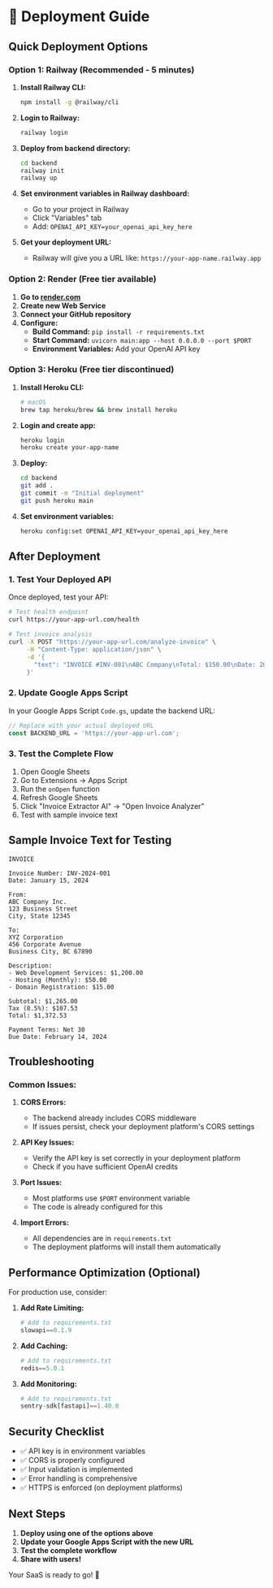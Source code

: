 # 🚀 Deployment Guide

## Quick Deployment Options

### Option 1: Railway (Recommended - 5 minutes)

1. **Install Railway CLI:**
   ```bash
   npm install -g @railway/cli
   ```

2. **Login to Railway:**
   ```bash
   railway login
   ```

3. **Deploy from backend directory:**
   ```bash
   cd backend
   railway init
   railway up
   ```

4. **Set environment variables in Railway dashboard:**
   - Go to your project in Railway
   - Click "Variables" tab
   - Add: `OPENAI_API_KEY=your_openai_api_key_here`

5. **Get your deployment URL:**
   - Railway will give you a URL like: `https://your-app-name.railway.app`

### Option 2: Render (Free tier available)

1. **Go to [render.com](https://render.com)**
2. **Create new Web Service**
3. **Connect your GitHub repository**
4. **Configure:**
   - **Build Command:** `pip install -r requirements.txt`
   - **Start Command:** `uvicorn main:app --host 0.0.0.0 --port $PORT`
   - **Environment Variables:** Add your OpenAI API key

### Option 3: Heroku (Free tier discontinued)

1. **Install Heroku CLI:**
   ```bash
   # macOS
   brew tap heroku/brew && brew install heroku
   ```

2. **Login and create app:**
   ```bash
   heroku login
   heroku create your-app-name
   ```

3. **Deploy:**
   ```bash
   cd backend
   git add .
   git commit -m "Initial deployment"
   git push heroku main
   ```

4. **Set environment variables:**
   ```bash
   heroku config:set OPENAI_API_KEY=your_openai_api_key_here
   ```

## After Deployment

### 1. Test Your Deployed API

Once deployed, test your API:

```bash
# Test health endpoint
curl https://your-app-url.com/health

# Test invoice analysis
curl -X POST "https://your-app-url.com/analyze-invoice" \
     -H "Content-Type: application/json" \
     -d '{
       "text": "INVOICE #INV-001\nABC Company\nTotal: $150.00\nDate: 2024-01-15"
     }'
```

### 2. Update Google Apps Script

In your Google Apps Script `Code.gs`, update the backend URL:

```javascript
// Replace with your actual deployed URL
const BACKEND_URL = 'https://your-app-url.com';
```

### 3. Test the Complete Flow

1. Open Google Sheets
2. Go to Extensions → Apps Script
3. Run the `onOpen` function
4. Refresh Google Sheets
5. Click "Invoice Extractor AI" → "Open Invoice Analyzer"
6. Test with sample invoice text

## Sample Invoice Text for Testing

```
INVOICE

Invoice Number: INV-2024-001
Date: January 15, 2024

From:
ABC Company Inc.
123 Business Street
City, State 12345

To:
XYZ Corporation
456 Corporate Avenue
Business City, BC 67890

Description:
- Web Development Services: $1,200.00
- Hosting (Monthly): $50.00
- Domain Registration: $15.00

Subtotal: $1,265.00
Tax (8.5%): $107.53
Total: $1,372.53

Payment Terms: Net 30
Due Date: February 14, 2024
```

## Troubleshooting

### Common Issues:

1. **CORS Errors:**
   - The backend already includes CORS middleware
   - If issues persist, check your deployment platform's CORS settings

2. **API Key Issues:**
   - Verify the API key is set correctly in your deployment platform
   - Check if you have sufficient OpenAI credits

3. **Port Issues:**
   - Most platforms use `$PORT` environment variable
   - The code is already configured for this

4. **Import Errors:**
   - All dependencies are in `requirements.txt`
   - The deployment platforms will install them automatically

## Performance Optimization (Optional)

For production use, consider:

1. **Add Rate Limiting:**
   ```python
   # Add to requirements.txt
   slowapi==0.1.9
   ```

2. **Add Caching:**
   ```python
   # Add to requirements.txt
   redis==5.0.1
   ```

3. **Add Monitoring:**
   ```python
   # Add to requirements.txt
   sentry-sdk[fastapi]==1.40.0
   ```

## Security Checklist

- ✅ API key is in environment variables
- ✅ CORS is properly configured
- ✅ Input validation is implemented
- ✅ Error handling is comprehensive
- ✅ HTTPS is enforced (on deployment platforms)

## Next Steps

1. **Deploy using one of the options above**
2. **Update your Google Apps Script with the new URL**
3. **Test the complete workflow**
4. **Share with users!**

Your SaaS is ready to go! 🎉 